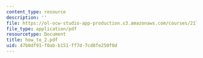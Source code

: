 ```yaml
---
content_type: resource
description: ''
file: https://ol-ocw-studio-app-production.s3.amazonaws.com/courses/21l-007j-after-columbus-fall-2003/47b0df91f0abb151ff7d7cd8fe250f0d_how_to_2.pdf
file_type: application/pdf
resourcetype: Document
title: how_to_2.pdf
uid: 47b0df91-f0ab-b151-ff7d-7cd8fe250f0d
---
```

